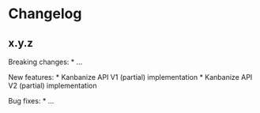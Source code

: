 # Changelog

## x.y.z

Breaking changes:
	* …

New features:
	* Kanbanize API V1 (partial) implementation
	* Kanbanize API V2 (partial) implementation

Bug fixes:
	* …
